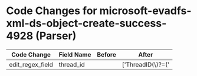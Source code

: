 # Code Changes for microsoft-evadfs-xml-ds-object-create-success-4928 (Parser)

| Code Change | Field Name | Before | After |
|-------------|------------|--------|-------|
| edit_regex_field | thread_id |  | ['ThreadID(\\)?=(\'|")({thread_id}\d+)'] |